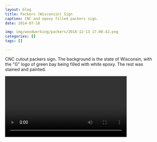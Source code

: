 ```yaml
---
layout: blog
title: Packers (Wisconsin) Sign
caption: CNC and epoxy filled packers sign.
date: 2014-07-18

img: img/woodworking/packers/2018-12-13 17.00.42.png
categories: []
tags: []

---
```


CNC cutout packers sign. The background is the state of Wisconsin, with the "G" logo of green bay being filled with white epoxy. The rest was stained and painted.

<video width="400px" style="text-align: center; margin: auto;">
<source src="/assets/img/img/woodworking/packers/2018-10-13 15.09.53.mov">
</video>
